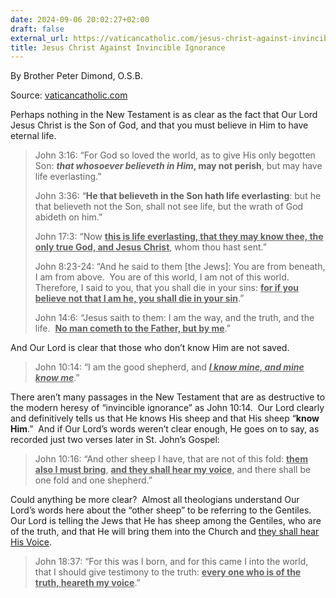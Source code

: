 ```yaml
---
date: 2024-09-06 20:02:27+02:00
draft: false
external_url: https://vaticancatholic.com/jesus-christ-against-invincible-ignorance/
title: Jesus Christ Against Invincible Ignorance
---
```



By Brother Peter Dimond, O.S.B.

Source: [vaticancatholic.com](https://vaticancatholic.com/jesus-christ-against-invincible-ignorance/)

<p>Perhaps nothing in the New Testament is as clear as the fact that Our Lord Jesus Christ is the Son of God, and that you must believe in Him to have eternal life.</p>
<blockquote>
<p>John 3:16: “For God so loved the world, as to give His only begotten Son: <strong><em>that whosoever believeth in Him</em>, may not perish</strong>, but may have life everlasting.”</p>
<p>John 3:36: “<strong>He that believeth in the Son hath life everlasting</strong>: but he that believeth not the Son, shall not see life, but the wrath of God abideth on him.”</p>
<p>John 17:3: “Now <strong><u>this is life everlasting, that they may know thee, the only true God, and Jesus Christ</u></strong>, whom thou hast sent.”</p>
<p>John 8:23-24: “And he said to them [the Jews]: You are from beneath, I am from above.  You are of this world, I am not of this world.  Therefore, I said to you, that you shall die in your sins: <strong><u>for if you believe not that I am he, you shall die in your sin</u></strong>.”</p>
<p>John 14:6: “Jesus saith to them: I am the way, and the truth, and the life.  <strong><u>No man cometh to the Father, but by me</u></strong>.”</p>
</blockquote>
<p>And Our Lord is clear that those who don’t know Him are not saved.</p>
<blockquote>
<p>John 10:14: “I am the good shepherd, and <strong><em><u>I know mine, and mine know me</u></em></strong>.”</p>
</blockquote>
<p>There aren’t many passages in the New Testament that are as destructive to the modern heresy of “invincible ignorance” as John 10:14.  Our Lord clearly and definitively tells us that He knows His sheep and that His sheep “<strong>know Him</strong>.”  And if Our Lord’s words weren’t clear enough, He goes on to say, as recorded just two verses later in St. John’s Gospel:</p>
<blockquote>
<p>John 10:16: “And other sheep I have, that are not of this fold: <strong><u>them also I must bring</u></strong>, <strong><u>and they shall hear my voice</u></strong>, and there shall be one fold and one shepherd.”</p>
</blockquote>
<p>Could anything be more clear?  Almost all theologians understand Our Lord’s words here about the “other sheep” to be referring to the Gentiles.  Our Lord is telling the Jews that He has sheep among the Gentiles, who are of the truth, and that He will bring them into the Church and <u>they shall hear His Voice</u>.</p>
<blockquote>
<p class="MsoNormal">John 18:37: “For this was I born, and for this came I into the world, that I should give testimony to the truth: <strong><u>every one who is of the truth, heareth my voice</u></strong>.” </p>
</blockquote>
</div>
